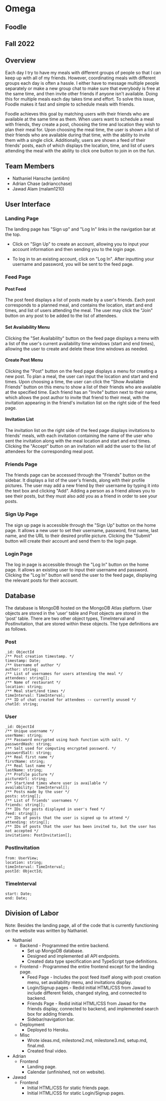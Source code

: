 # Omega
## Foodle
## Fall 2022

## Overview

Each day I try to have my meals with different groups of people so that I can keep up with all of my friends. However, coordinating meals with different groups each day is often a hassle. I either have to message multiple people separately or make a new group chat to make sure that everybody is free at the same time, and then invite other friends if anyone isn't available. Doing this for multiple meals each day takes time and effort. To solve this issue, Foodle makes it fast and simple to schedule meals with friends. 

Foodle achieves this goal by matching users with their friends who are available at the same time as them. When users want to schedule a meal with friends, they create a post, choosing the time and location they wish to plan their meal for. Upon choosing the meal time, the user is shown a list of their friends who are available during that time, with the ability to invite them with a single click. Additionally, users are shown a feed of their friends' posts, each of which displays the location, time, and list of users attending the meal with the ability to click one button to join in on the fun.

## Team Members

* Nathaniel Hansche (anti4m)
* Adrian Chase (adriancchase)
* Jawad Alam (malam1210)

## User Interface

### Landing Page

The landing page has "Sign up" and "Log In" links in the navigation bar at the top. 


* Click on "Sign Up" to create an account, allowing you to input your account information and then sending you to the login page. 

* To log in to an existing account, click on "Log In". After inputting your username and password, you will be sent to the feed page.

### Feed Page

#### Post Feed

The post feed displays a list of posts made by a user's friends. Each post corresponds to a planned meal, and contains the location, start and end times, and list of users attending the meal. The user may click the "Join" button on any post to be added to the list of attendees.

#### Set Availability Menu

Clicking the "Set Availability" button on the feed page displays a menu with a list of the user's current availability time windows (start and end times), allowing the user to create and delete these time windows as needed.

#### Create Post Menu

Clicking the "Post" button on the feed page displays a menu for creating a new post. To plan a meal, the user can input the location and start and end times. Upon choosing a time, the user can click the "Show Available Friends" button on this menu to show a list of their friends who are available at the specified time. Each friend has an "Invite" button next to their name, which allows the post author to invite that friend to their meal, with the invitation appearing in the friend's invitation list on the right side of the feed page.


#### Invitation List

The invitation list on the right side of the feed page displays invitations to friends' meals, with each invitation containing the name of the user who sent the invitation along with the meal location and start and end times. Clicking the "Accept" button on an invitation will add the user to the list of attendees for the corresponding meal post.



### Friends Page

The friends page can be accessed through the "Friends" button on the sidebar. It displays a list of the user's friends, along with their profile pictures. The user may add a new friend by their username by typing it into the text box and clicking "Add". Adding a person as a friend allows you to see their posts, but they must also add you as a friend in order to see your posts.


### Sign Up Page

The sign up page is accessible through the "Sign Up" button on the home page. It allows a new user to set their username, password, first name, last name, and the URL to their desired profile picture. Clicking the "Submit" button will create their account and send them to the login page.

### Login Page

The log in page is accessible through the "Log In" button on the home page. It allows an existing user to input their username and password. Clicking the "Log In" button will send the user to the feed page, displaying the relevant posts for their account.


## Database

The database is MongoDB hosted on the MongoDB Atlas platform. User objects are stored in the 'user' table and Post objects are stored in the 'post' table. There are two other object types, TimeInterval and PostInvitation, that are stored within these objects. The type definitions are as follows.

### Post

    _id: ObjectId
    /** Post creation timestamp. */
    timestamp: Date;
    /** Username of author */
    author: string; 
    /** List of usernames for users attending the meal */      
    attendees: string[];   
    /** Name of restaurant */
    location: string;       
    /** Meal start/end times */
    timeInterval: TimeInterval;  
    /** ID of chat created for attendees -- currently unused */   
    chatId: string;   


### User      

    _id: ObjectId
    /** Unique username */
    userName: string;  
    /** Password encrypted using hash function with salt. */
    passwordHash: string;
    /** Salt used for computing encrypted password. */
    passwordSalt: string;
    /** Real first name */
    firstName: string;
    /** Real last name */
    lastName: string;
    /** Profile picture */
    pictureUrl: string; 
    /** Start/end times where user is available */
    availability: TimeInterval[];   
    /** Posts made by the user */
    posts: string[];    
    /** List of friends' usernames */
    friends: string[]; 
    /** IDs for posts displayed in user's feed */
    feed: string[];    
    /** IDs of posts that the user is signed up to attend */
    attending: string[];
    /** IDs of posts that the user has been invited to, but the user has not accepted */
    invitations: PostInvitation[];  

### PostInvitation

    from: UserView;
    location: string;
    timeInterval: TimeInterval;
    postId: ObjectId;


### TimeInterval

    start: Date;
    end: Date;





## Division of Labor

Note: Besides the landing page, all of the code that is currently functioning on the website was written by Nathaniel.

* Nathaniel
    * Backend - Programmed the entire backend.
        * Set up MongoDB database.
        * Designed and implemented all API endpoints.
        * Created data type specification and TypeScript type definitions.
    * Frontend - Programmed the entire frontend except for the landing page.
        * Feed Page - Includes the post feed itself along with post creation menu, set availability menu, and invitations display.
        * Login/Signup pages - Redid initial HTML/CSS from Jawad to include different fields, changed styling, and connected to backend.
        * Friends Page - Redid initial HTML/CSS from Jawad for the friends display, connected to backend, and implemented search box for adding friends.
        * Sidebar/navigation bar.
    * Deployment
        * Deployed to Heroku.
    * Misc
        * Wrote ideas.md, milestone2.md, milestone3.md, setup.md, final.md. 
        * Created final video.
* Adrian
    * Frontend
        * Landing page.
        * Calendar (unfinished, not on website).
* Jawad
    * Frontend
        * Initial HTML/CSS for static friends page.
        * Initial HTML/CSS for static Login/Signup pages.
      
